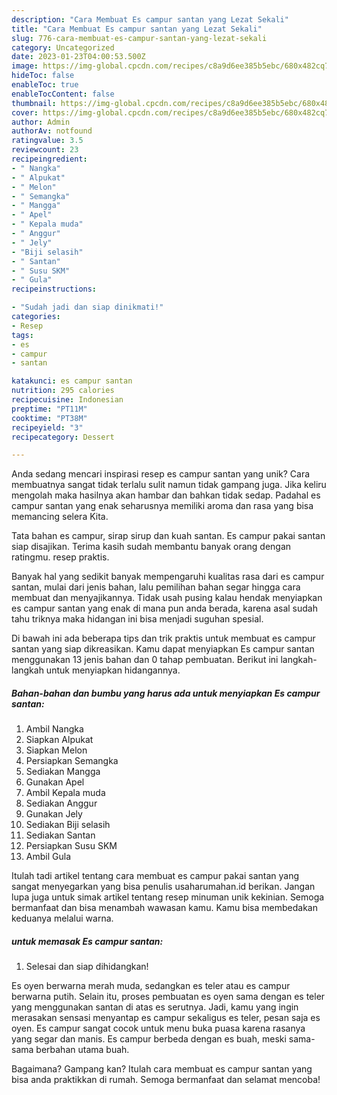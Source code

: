 ```yaml
---
description: "Cara Membuat Es campur santan yang Lezat Sekali"
title: "Cara Membuat Es campur santan yang Lezat Sekali"
slug: 776-cara-membuat-es-campur-santan-yang-lezat-sekali
category: Uncategorized
date: 2023-01-23T04:00:53.500Z
image: https://img-global.cpcdn.com/recipes/c8a9d6ee385b5ebc/680x482cq70/es-campur-santan-foto-resep-utama.jpg
hideToc: false
enableToc: true
enableTocContent: false
thumbnail: https://img-global.cpcdn.com/recipes/c8a9d6ee385b5ebc/680x482cq70/es-campur-santan-foto-resep-utama.jpg
cover: https://img-global.cpcdn.com/recipes/c8a9d6ee385b5ebc/680x482cq70/es-campur-santan-foto-resep-utama.jpg
author: Admin
authorAv: notfound
ratingvalue: 3.5
reviewcount: 23
recipeingredient:
- " Nangka"
- " Alpukat"
- " Melon"
- " Semangka"
- " Mangga"
- " Apel"
- " Kepala muda"
- " Anggur"
- " Jely"
- "Biji selasih"
- " Santan"
- " Susu SKM"
- " Gula"
recipeinstructions:

- "Sudah jadi dan siap dinikmati!"
categories:
- Resep
tags:
- es
- campur
- santan

katakunci: es campur santan 
nutrition: 295 calories
recipecuisine: Indonesian
preptime: "PT11M"
cooktime: "PT38M"
recipeyield: "3"
recipecategory: Dessert

---
```





Anda sedang mencari inspirasi resep es campur santan yang unik? Cara membuatnya sangat tidak terlalu sulit namun tidak gampang juga. Jika keliru mengolah maka hasilnya akan hambar dan bahkan tidak sedap. Padahal es campur santan yang enak seharusnya memiliki aroma dan rasa yang bisa memancing selera Kita.





Tata bahan es campur, sirap sirup dan kuah santan. Es campur pakai santan siap disajikan. Terima kasih sudah membantu banyak orang dengan ratingmu. resep praktis.

Banyak hal yang sedikit banyak mempengaruhi kualitas rasa dari es campur santan, mulai dari jenis bahan, lalu pemilihan bahan segar hingga cara membuat dan menyajikannya. Tidak usah pusing kalau hendak menyiapkan es campur santan yang enak di mana pun anda berada, karena asal sudah tahu triknya maka hidangan ini bisa menjadi suguhan spesial.






Di bawah ini ada beberapa tips dan trik praktis untuk membuat es campur santan yang siap dikreasikan. Kamu dapat menyiapkan Es campur santan menggunakan 13 jenis bahan dan 0 tahap pembuatan. Berikut ini langkah-langkah untuk menyiapkan hidangannya.

<!--inarticleads1-->

##### Bahan-bahan dan bumbu yang harus ada untuk menyiapkan Es campur santan:

1. Ambil  Nangka
1. Siapkan  Alpukat
1. Siapkan  Melon
1. Persiapkan  Semangka
1. Sediakan  Mangga
1. Gunakan  Apel
1. Ambil  Kepala muda
1. Sediakan  Anggur
1. Gunakan  Jely
1. Sediakan Biji selasih
1. Sediakan  Santan
1. Persiapkan  Susu SKM
1. Ambil  Gula


Itulah tadi artikel tentang cara membuat es campur pakai santan yang sangat menyegarkan yang bisa penulis usaharumahan.id berikan. Jangan lupa juga untuk simak artikel tentang resep minuman unik kekinian. Semoga bermanfaat dan bisa menambah wawasan kamu. Kamu bisa membedakan keduanya melalui warna. 

<!--inarticleads2-->

#####  untuk memasak Es campur santan:


1. Selesai dan siap dihidangkan!

Es oyen berwarna merah muda, sedangkan es teler atau es campur berwarna putih. Selain itu, proses pembuatan es oyen sama dengan es teler yang menggunakan santan di atas es serutnya. Jadi, kamu yang ingin merasakan sensasi menyantap es campur sekaligus es teler, pesan saja es oyen. Es campur sangat cocok untuk menu buka puasa karena rasanya yang segar dan manis. Es campur berbeda dengan es buah, meski sama-sama berbahan utama buah. 

Bagaimana? Gampang kan? Itulah cara membuat es campur santan yang bisa anda praktikkan di rumah. Semoga bermanfaat dan selamat mencoba!
